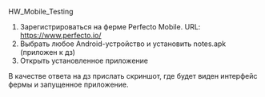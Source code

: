 HW_Mobile_Testing

1. Зарегистрироваться на ферме Perfecto Mobile. URL: https://www.perfecto.io/
2. Выбрать любое Android-устройство и установить notes.apk (приложен к дз)
3. Открыть установленное приложение 

В качестве ответа на дз прислать скриншот, где будет виден интерфейс фермы и запущенное приложение.
